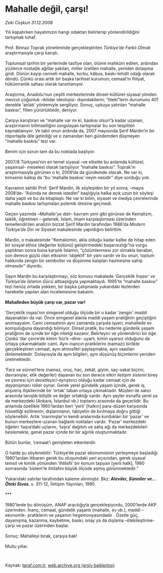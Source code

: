 # Mahalle değil, çarşı!

*Zeki Coşkun 31.12.2008*

<div class="taraf_structure_2col_1zq">
<div class="margen_n">



 <p>Yılı kapatırken hayatımızın hangi odaktan belirlenip yönlendirildiğini tartışmak tuhaf. <br/><br/>Prof. Binnaz Toprak yönetiminde gerçekleştirilen <i>Türkiye’de Farklı Olmak</i> araştırmasıyla çarşı karıştı. <br/><br/>Toplumsal tarihin bir yerlerinde tasfiye olan, ölüme mahkûm edilen, ardından yüzlerce nostaljik ağıtlar yakılan, mitler üretilen mahalle, yeniden dolaşıma girdi. Dünün kayıp cenneti mahalle, korku, kâbus, baskı-tehdit odağı olarak döndü. Çünkü orası artık bir başka tarihsel kurumun; cemaat’in fiiliyat, hükümranlık sahası olarak tanımlanıyor. <br/><br/>Araştırma, Anadolu’nun çeşitli merkezlerinde dinsel-kültürel-siyasal yönden mevcut çoğunluk –iktidar ideolojisi- dışındakilerin; “öteki”lerin durumunu 401 denekle ‘anlatı’ yöntemiyle sergiliyor. Sonuç, uykuya yatırılan “mahalle baskısı”, fiilen yürürlüktedir, deniyor. <br/><br/>Çarşıyı karıştıran ve “mahalle var mı ki, baskısı olsun”a kadar uzanan, araştırmanın bilimselliğini sorgulayan tartışmalar bu son tespitten kaynaklanıyor. Ve tabii onun ardında da, 2007 mayısında Şerif Mardin’in bir röportajda dile getirdiği ve o zamandan beri gündemden düşmeyen “mahalle baskısı” tezi var. <br/><br/>Benim için sorun tam da bu noktada başlıyor. <br/><br/>2007/8 Türkiyesi’nin en temel siyasal –ve elbette bu anlamda kültürel, yaşamsal- meselesi olarak tartışılıyor “mahalle baskısı”. Toprak’ın araştırmasıyla görünen o ki, 2009’da da gündemde olacak. Ne var ki, kimsenin kalkıp da “bu ‘mahalle baskısı’ neyin nesidir” diye sorduğu yok. <br/><br/>Kavramın sahibi Prof. Şerif Mardin, ilk söyleşiden bir yıl sonra, –mayıs 2008’de- “Aslında ne demek istedim” başlığıyla halka açık uzun bir söyleşi daha yaptı ve bu da kitaplaştı. Ne var ki bilim, siyaset ve medya çevrelerinde mahalle baskısı tartışmaları polemik ötesine geçmedi. <br/><br/>Geçen yazımda –<i>Mahalle’ye dair</i>- kavram yeni gibi görünse de Kemalizm, laiklik, öğretmen – gelenek, İslam, imam karşılaştırması üzerinden temellendirilen analizin bizzat Şerif Mardin tarafından 1986’da <i>Modern Türkiye’de Din ve Siyaset</i> makalesinde yapıldığını belirttim. <br/><br/>Mardin, o makalesinde “Kemalizmin, akla olduğu kadar kalbe de hitap eden bir sosyal ethos (değerler bütünü) geliştirmedeki başarısızlığı”na vurgu yaptıktan sonra buna karşılık İslamın, “çözümlenmesi zor olmakla beraber, son derece güçlü olan etkisinin ‘objektif’ bir yanı vardır ve bu onun, toplum hakkında zengin bir semboller ve düşünme kalıpları hazinesine sahip olmasıdır” diyordu. <br/><br/>Sayın Mardin bu karşılaştırmayı, söz konusu makalede <i>‘Gerçeklik İnşası’ ve Türkiye’de İslamın Gücü</i> altbaşlığıyla yapmaktaydı. 1995’te “mahalle baskısı” tezi henüz ortada yokken, bir başka çalışmada yukarıdaki tezlerden hareketle yapılan alan incelemesine bakalım. <b><br/><br/>Mahalleden büyük çarşı var, pazar var!</b> <br/><br/>‘Gerçeklik inşası’nın simgesel olduğu ölçüde bir o kadar ‘zengin’ <i>maddi</i> dayanakları da var. Önce simgesel alanla maddi yaşam pratiğinin geçiştiğini anımsayalım. Cami cemaatinin aynı zamanda çarşıda işyeri, mahallede ev komşuluğuna dayandığı biliniyor. Dinsel pratik, bu nedenle gündelik yaşam pratiğinin de içinde bir öğe niteliği kazanır. Belirleyici ve yönlendirici bir öğe. Çünkü ‘dar çevre’de kimin ‘biz’e –dine- uyarlı, kimin uyarsız olduğunu da ortaya çıkarmaktadır cami. Aynı inancın pratiklerini (namazı) birlikte gerçekleştiren cemaat, aynı atmosferi paylaşmakta, aynı vaazları dinlemektedir. Dolayısıyla da aynı bilgileri, aynı düşünüş biçimlerini yeniden üretmektedir. <br/><br/>‘Farz ve sünnet’lere (namaz, oruç, hac, zekât, giyim, saç-sakal biçimi, davranışlar; etik değerler) dayanan bu son derece etkin <i>iletişim sistemi</i> birey ve çevresi için <i>denetleyici-ayrıştırıcı</i> olduğu kadar cemaat için de <i>dayanışmacı</i> roller oynar. Gerek yerel gündelik yaşam içinde, gerek iş, alışveriş ilişkilerinde bir ‘ortak’ taban ortaya çıkmaktadır. Müşteri ile satıcı arasında tanışlık-bilişlik ve değer ortaklığı vardır. Aynı şeyler esnafla yerel ya da merkezdeki (Ankara, İstanbul vb.) toptancı arasında da geçerlidir. Bu anlamda özellikle 1960’lardan beri ‘yerli’ [halkın] para-düzen karşısında hissettiği ezilmenin, dışlanmanın, tabiyetin de kırılmaya doğru gittiği söylenebilir. Artık ‘inanmışlar’ın kendi aralarında kurdukları bir ‘pazar’ ve bunun merkezlere uzanan bağlantı noktaları vardır. ‘Pazar’ merkezdeki öğeleri ‘taşra’daki uçlarını, ‘taşra’ dağıtım ve satış ağı da merkezdekileri beslemekte, genel pazar içinde bir bir ağırlık oluşturmaktadır. <br/><br/>Bütün bunlar, ‘cemaat’i genişleten etkenlerdir. <br/><br/>O halde şu söylenebilir: Türkiye’de pazar ekonomisinin yerleşmeye başladığı 1960’lardan itibaren gerek bu oluşumdaki yeri açısından, gerek siyasal temsil ve kimlik yönünden ‘ihtilaflı’ bir konum taşıyan [yerli halk], 1980 sonrasında ‘sistem’le ihtilafını büyük ölçüde aşmış görünmektedir.” <br/><br/>Yukarıdaki satırlar tarafımdan kaleme alınmıştır. Bkz: <b><i>Aleviler, Sünniler ve... Öteki Sivas</i></b>, s. 311-12, İletişim Yayınları, 1995. <br/><br/>*** <br/><br/>1980’lerde bu dönüşüm, ANAP aracılığıyla gerçekleşiyordu, 2000’lerde AKP üzerinden. İnanç, cemaat, gündelik yaşantı (mahalle, ev vb.), maddi –ekonomik- pratiklerin ve yaşamın hegemonyasındadır . Özetle güç, dayanışma, kazanma, kaybetme, baskı; onay ya da dışlama –ötekileştirme- çarşı ve pazar üzerinden başlar. <br/><br/>Sonuç: Mahalleyi bırak, çarşıya bak! <br/><br/>Mutlu yıllar.</p>

<br/>


<div id="taraf_not">
</div>

</div>


</div>

Kaynak: [taraf.com.tr](http://taraf.com.tr:80/makale/3349.htm), [web.archive.org (arşiv bağlantısı)](http://web.archive.org/web/20090202183800/http://taraf.com.tr:80/makale/3349.htm)
